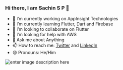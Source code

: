 ### Hi there, I am Sachin S P 👋

- 🔭 I’m currently working on AppInsight Technologies
- 🌱 I’m currently learning Flutter, Dart and Firebase
- 👯 I’m looking to collaborate on Flutter
- 🤔 I’m looking for help with AWS
- 💬 Ask me about Anything 
- 📫 How to reach me: [Twitter](https://twitter.com/Sachinsoraturar) and [LinkedIn](https://www.linkedin.com/in/sachin-s-p-b67001153/)
- 😄 Pronouns: He/Him

![enter image description here](https://github-readme-stats.vercel.app/api?username=SachinPremkumar&&show_icons=true&title_color=ffffff&icon_color=bb2acf&text_color=daf7dc&bg_color=151515)
